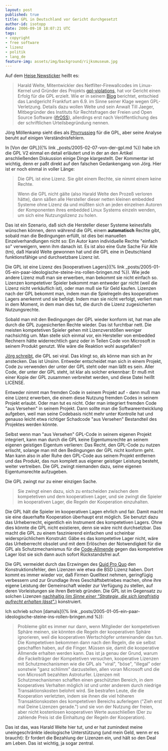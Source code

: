 ```yaml
---
layout: post
published: true
title: GPL in Deutschland vor Gericht durchgesetzt
author-id: isotopp
date: 2006-09-10 18:07:21 UTC
tags:
- copyright
- free software
- lizenz
- politik
- lang_de
feature-img: assets/img/background/rijksmuseum.jpg
---
```

Auf dem
[Heise Newsticker](http://www.heise.de/newsticker/meldung/77951) heißt es: 

>  Harald Welte, Mitentwickler des Netfilter-Firewallcodes im Linux-Kernel
> und Gründer des Projekts [gpl-violations](http://www.gpl-violations.org),
> hat vor Gericht einen Erfolg für die GPL erzielt. Wie er in seinem
> [Blog](http://gnumonks.org/~laforge/weblog/2006/09/07/#20060907-victory)
> berichtet, entschied das Landgericht Frankfurt am 6.9. im Sinne seiner
> Klage wegen GPL-Verletzung. Details dazu wollen Welte und sein Anwalt Till
> Jaeger, Mitbegründer des Instituts für Rechtsfragen der Freien und Open
> Source Software ([ifrOSS](http://www.ifross.org/)), allerdings erst nach
> Veröffentlichung des der schriftlichen Urteilsbegründung nennen.

Jörg Möllenkamp sieht dies als 
[Phyrrussieg](http://www.c0t0d0s0.org/index.php?url=archives/1989-GPL-vor-Gericht-durchgesetzt.html)
für die GPL, aber seine Analyse beruht auf einigen Verständnisfehlern.

In [Von der GPL]({% link _posts/2005-02-07-von-der-gpl.md %}) habe ich die
GPL V2 einmal en detail erläutert und in der an den Artikel anschließenden
Diskussion einige Dinge klargestellt. Der Kommentar ist wichtig, denn er
paßt direkt auf den falschen Gedankengang von Jörg. Hier ist er noch einmal
in voller Länge:

> Die GPL ist eine Lizenz. Sie gibt einem Rechte, sie nimmt einem keine Rechte.
> 
> Wenn die GPL nicht gälte (also Harald Welte den Prozeß verloren hätte), dann
> säßen alle Hersteller dieser netten kleinen embedded Systeme ohne Lizenz da
> und müßten sich an jeden einzelnen Autoren der Komponenten ihres embedded
> Linux Systems einzeln wenden, um sich eine Nutzungslizenz zu holen.

Das ist ein Szenario, daß sich die Hersteller dieser Systeme keinesfalls
wünschen können, denn während die GPL einem **automatisch** Rechte gibt,
sobald man die Bedingungen erfüllt, ist dies bei manuellen
Einzelverhandlungen nicht so: Ein Autor kann individuelle Rechte "einfach
so" verweigern, wenn ihm danach ist. Es ist also eine Gute Sache Für Alle
(tm), daß Harald Welte gewonnen hat und die GPL eine in Deutschland
funktionsfähige und durchsetzbare Lizenz ist.

Die GPL ist eine Lizenz des 
[kooperativen Lagers]({% link _posts/2005-01-05-ein-paar-ideologische-steine-ins-rollen-bringen.md %}). 
Wie jede andere Lizenz muß man sie erwerben, man bekommt sie nicht einfach
so. Lizenzen kompetetiver Spieler bekommt man entweder gar nicht (weil die
Lizenz nicht verkäuflich ist), oder man muß sie für Geld kaufen. Lizenzen
nach der GPL bekommt man, indem man die Spielregeln des kooperativen Lagers
anerkennt und sie befolgt. Indem man sie nicht verfolgt, verliert man in dem
Moment, in dem man dies tut, die durch die Lizenz zugesicherten
Nutzungsrechte.

Sobald man mit den Bedingungen der GPL wieder konform ist, hat man alle
durch die GPL zugesicherten Rechte wieder. Das ist furchtbar nett. Die
meisten kompetetiven Spieler gehen mit Lizenzverstößen weniger nachsichtig
um. Man stelle sich einmal vor, ein Hersteller von embedded Rechnern hätte
widerrechtlich ganz oder in Teilen Code von Microsoft in seinem Produkt
genutzt. Wie wäre die Reaktion wohl ausgefallen?

[Jörg schreibt](http://www.c0t0d0s0.org/index.php?url=archives/1989-GPL-vor-Gericht-durchgesetzt.html),
die GPL sei viral. Das klingt so, als könne man sich an ihr anstecken. Das
ist Unsinn. Entweder entscheidet man sich in einem Projekt, Code zu
verwenden der unter der GPL steht oder man läßt es sein. Aller Code, der
unter der GPL steht, ist klar als solcher erkennbar: Er muß mit einer Kopie
der GPL zusammen verbreitet werden, und diese Datei heißt LICENSE.

Entweder nimmt man fremden Code in seinem Projekt auf - dann muß man eine
Lizenz erwerben, die einem diese Nutzung fremden Codes in seinem Projekt
erlaubt. Oder man tut es nicht. Oder man integriert fremden Code "aus
Versehen" in seinem Projekt. Dann sollte man die Softwareentwicklung
aufgeben, weil man seine Codebasis nicht mehr unter Kontrolle hat und
genauso leicht etwa richtiger Schadcode "aus Versehen" Bestandteil des
Projektes werden könnte.

Selbst wenn man "aus Versehen" GPL-Code in seinem eigenen Projekt
integriert, kann man durch die GPL keine Eigentumsrechte an seinem eigenen
geistigen Eigentum verlieren: Das Recht, den GPL-Code zu nutzen erlischt,
solange man mit den Bedingungen der GPL nicht konform geht. Man kann also in
aller Ruhe den GPL-Code aus seinem Projekt entfernen und das Produkt, das
nun komplett aus eigener geistiger Leistung besteht, weiter vertreiben. Die
GPL zwingt niemanden dazu, seine eigenen Eigentumsrechte aufzugeben.

Die GPL zwingt nur zu einer einzigen Sache.  

> Sie zwingt einen dazu, sich zu entscheiden zwischen dem kompetetiven und
> dem kooperativen Lager, und sie zwingt die Spieler im kooperativen Lager,
> die Regeln der Kooperation einzuhalten.

Die GPL hält die Spieler im kooperativen Lagen ehrlich und fair. Damit macht
sie eine dauerhafte Kooperation überhaupt erst möglich. Sie benutzt dazu das
Urheberrecht, eigentlich ein Instrument des kompetetiven Lagers. Ohne dies
könnte die GPL nicht existieren, denn sie wäre nicht durchsetzbar. Das macht
die GPL zu einem faszinierend einfachen und scheinbar widersprüchlichem
Konstrukt: Gäbe es das kompetetive Lager nicht, wäre das Urheberrecht
obsolet und mit dem Erlöschen der Notwendigkeit für die GPL als
Schutzmechanismus für die
[Code-Allmende](http://de.wikipedia.org/wiki/Allmende) gegen das kompetetive
Lager löst sie sich dann auch sofort Rückstandsfrei auf.

Die GPL vermeidet durch das Erzwingen des 
[Quid Pro Quo](http://de.wikipedia.org/wiki/Quid_pro_quo) den
Konstruktionsfehler, den Lizenzen wie etwa die BSD Lizenz haben. Dort kommt
es immer wieder vor, daß Firmen Quelltext nehmen, geringfügig verbessern und
zur Grundlage ihres Geschäftsbetriebes machen, ohne ihre eigene Leistung der
Gemeinschaft  wieder zur Verfügung zu stellen, auf deren Vorleistungen sie
ihren Betrieb gründen. Die GPL ist im Gegensatz zu solchen Lizenzen
[nachhaltig (_im Sinne einer "Strategie, die sich langfristig aufrecht erhalten lässt"._)](http://de.wikipedia.org/wiki/Nachhaltigkeit)
konstruiert.

Ich schrieb schon 
[damals]({% link _posts/2005-01-05-ein-paar-ideologische-steine-ins-rollen-bringen.md %}):

> Probleme gibt es immer nur dann, wenn Mitglieder der kompetetiven Sphäre
> meinen, sie könnten die Regeln der kooperativen Sphäre ignorieren, weil
> die kooperativen Wertschöpfer untereinander das tun. Die Kompetetiven
> bekommen dann nach den Regeln, die sie selbst geschaffen haben, auf die
> Finger. Müssen sie, damit die kooperative Allmende erhalten werden kann.
> Das ist ja genau der Grund, warum die Fackelträger der Kompetetiven
> versuchen, kooperative Lizenzen mit Schutzmechanismen wie die GPL als
> "viral", "böse", "illegal" oder sonstwie "ganz schlimm" darzustellen,
> allen voran Microsoft und die von Microsoft bezahlten Astroturfer.
> Lizenzen mit Schutzmechanismen schaffen einen geschützten Bereich, in dem
> kooperatives Verhalten möglich ist und unter anderem durch niedrige
> Transaktionskosten belohnt wird. Sie bestrafen Leute, die die Kooperation
> verletzten, indem sie ihnen die viel höheren Transaktionskosten des
> kompetetiven Bereichs auferlegen ("Zieh erst mal Deine Lizenzen gerade.")
> und sie von der Nutzung der freien, aber nicht kostenlosen kooperativen
> Werte ausschließen (Der zu zahlende Preis ist die Einhaltung der Regeln
> der Kooperation).

Das ist das, was Harald Welte hier tut, und er hat zumindest meine
uneingeschränkte ideologische Unterstützung (und mein Geld, wenn er es
braucht): Er fordert die Bezahlung der Lizenzen ein, und hält so den Deal am
Leben. Das ist wichtig, ja sogar zentral.
